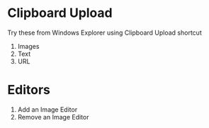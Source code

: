 # Clipboard Upload #
Try these from Windows Explorer using Clipboard Upload shortcut
  1. Images
  1. Text
  1. URL

# Editors #
  1. Add an Image Editor
  1. Remove an Image Editor